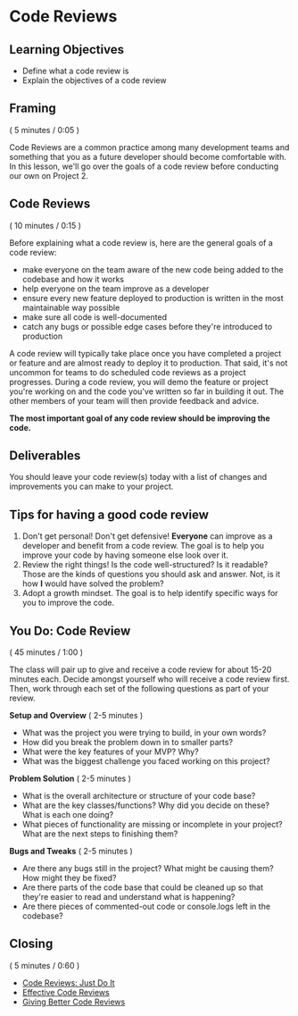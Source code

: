 # Code Reviews

## Learning Objectives

- Define what a code review is
- Explain the objectives of a code review

## Framing
( 5 minutes / 0:05 )

Code Reviews are a common practice among many development teams and something that you as a future developer should become comfortable with. In this lesson, we'll go over the goals of a code review before conducting our own on Project 2.

## Code Reviews
( 10 minutes / 0:15 )

Before explaining what a code review is, here are the general goals of a code review:
- make everyone on the team aware of the new code being added to the codebase and how it works
- help everyone on the team improve as a developer
- ensure every new feature deployed to production is written in the most maintainable way possible
- make sure all code is well-documented
- catch any bugs or possible edge cases before they're introduced to production

A code review will typically take place once you have completed a project or feature and are almost ready to deploy it to production. That said, it's not uncommon for teams to do scheduled code reviews as a project progresses. During a code review, you will demo the feature or project you're working on and the code you've written so far in building it out. The other members of your team will then provide feedback and advice.

**The most important goal of any code review should be improving the code.**

## Deliverables
You should leave your code review(s) today with a list of changes and improvements you can make to your project.

## Tips for having a good code review

1. Don't get personal! Don't get defensive! **Everyone** can improve as a developer and benefit from a code review. The goal is to help you improve your code by having someone else look over it.
2. Review the right things! Is the code well-structured? Is it readable? Those are the kinds of questions you should ask and answer. Not, is it how __I__ would have solved the problem?
3. Adopt a growth mindset. The goal is to help identify specific ways for you to improve the code.

## You Do: Code Review
( 45 minutes / 1:00 )

The class will pair up to give and receive a code review for about 15-20 minutes each. Decide amongst yourself who will receive a code review first. Then, work through each set of the following questions as part of your review.

**Setup and Overview** ( 2-5 minutes )

- What was the project you were trying to build, in your own words?
- How did you break the problem down in to smaller parts?
- What were the key features of your MVP? Why?
- What was the biggest challenge you faced working on this project?

**Problem Solution** ( 2-5 minutes )

- What is the overall architecture or structure of your code base?
- What are the key classes/functions? Why did you decide on these? What is each one doing?
- What pieces of functionality are missing or incomplete in your project? What are the next steps to finishing them?

**Bugs and Tweaks** ( 2-5 minutes )

- Are there any bugs still in the project? What might be causing them? How might they be fixed?
- Are there parts of the code base that could be cleaned up so that they're easier to read and understand what is happening?
- Are there pieces of commented-out code or console.logs left in the codebase?

## Closing
( 5 minutes / 0:60 )

- [Code Reviews: Just Do It](https://blog.codinghorror.com/code-reviews-just-do-it/)
- [Effective Code Reviews](https://blog.fogbugz.com/9-effective-code-review-tips)
- [Giving Better Code Reviews](https://medium.com/@mrjoelkemp/giving-better-code-reviews-16109e0fdd36)
